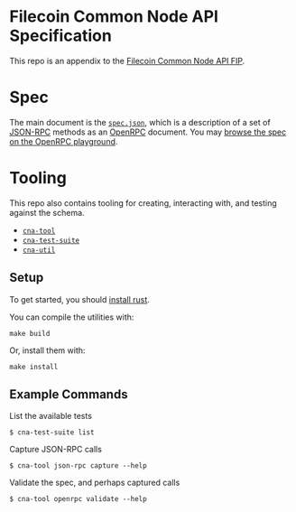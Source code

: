 # Filecoin Common Node API Specification

This repo is an appendix to the [Filecoin Common Node API FIP](https://github.com/filecoin-project/FIPs/pull/1027).

# Spec

The main document is the [`spec.json`](./spec.json), which is a description of a
set of [JSON-RPC](https://www.jsonrpc.org/) methods as an [OpenRPC](https://spec.open-rpc.org/)
document.
You may [browse the spec on the OpenRPC playground](https://playground.open-rpc.org/?schemaUrl=https://github.com/ChainSafe/filecoin-common-node-api/raw/main/spec.json).

# Tooling

This repo also contains tooling for creating, interacting with,
and testing against the schema.

- [`cna-tool`](src/tool/README.md)
- [`cna-test-suite`](src/test-suite/README.md)
- [`cna-util`](src/test-suite/README.md)

## Setup
To get started, you should [install rust](https://www.rust-lang.org/tools/install).

You can compile the utilities with:
```
make build
```

Or, install them with:
```
make install
```
## Example Commands

List the available tests
```console
$ cna-test-suite list
```

Capture JSON-RPC calls
```console
$ cna-tool json-rpc capture --help
```

Validate the spec, and perhaps captured calls
```console
$ cna-tool openrpc validate --help
```